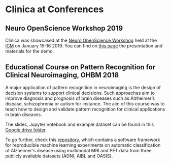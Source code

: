 # Clinica at Conferences

## Neuro OpenScience Workshop 2019

Clinica was showcased at the [Neuro OpenScience Workshop](http://open-neuro.org/) held at the [ICM](https://icm-institute.org/) on January 15-16 2019.
You can find on [this page](https://drive.google.com/drive/folders/1x2BY3HZQspW2liHwRJKvhZ5f0kXdXcpz) the presentation and materials for the demo.

## Educational Course on Pattern Recognition for Clinical Neuroimaging, OHBM 2018

A major application of pattern recognition in neuroimaging is the design of decision systems to support clinical decisions.
Such approaches aim to improve diagnosis and prognosis of brain diseases such as Alzheimer’s disease, schizophrenia or autism for instance.
The aim of this course was to teach how to design and validate pattern recognition for clinical applications in brain diseases.

The slides, Jupyter notebook and example dataset can be found in this [Google drive folder](https://drive.google.com/open?id=17-DFtdDSJwIUMde0Fk6mP-UykQxRVqGG).

To go further, check this [repository](https://github.com/aramis-lab/AD-ML), which contains a software framework for reproducible machine learning experiments on automatic classification of Alzheimer's disease using multimodal MRI and PET data from three publicly available datasets (ADNI, AIBL and OASIS).
